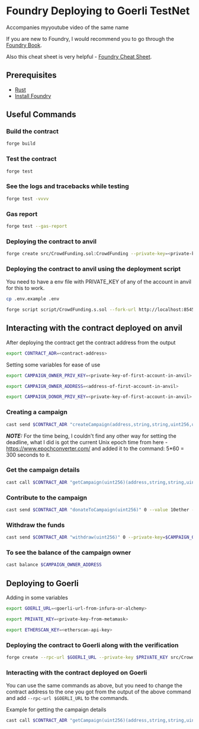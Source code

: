 # Foundry Deploying to Goerli TestNet

Accompanies myyoutube video of the same name

If you are new to Foundry, I would recommend you to go through the [Foundry Book](https://book.getfoundry.sh/).

Also this cheat sheet is very helpful - [Foundry Cheat Sheet](https://github.com/dabit3/foundry-cheatsheet).

## Prerequisites

- [Rust](https://www.rust-lang.org/tools/install)
- [Install Foundry](https://book.getfoundry.sh/getting-started/installation)

## Useful Commands

### Build the contract

```bash
forge build
```

### Test the contract

```bash
forge test
```

### See the logs and tracebacks while testing

```bash
forge test -vvvv
```

### Gas report

```bash
forge test --gas-report
```

### Deploying the contract to anvil

```bash
forge create src/CrowdFunding.sol:CrowdFunding --private-key=<private-key-from-anvil>
```

### Deploying the contract to anvil using the deployment script

You need to have a env file with PRIVATE_KEY of any of the account in anvil for this to work.

```bash
cp .env.example .env
```

```bash
forge script script/CrowdFunding.s.sol --fork-url http://localhost:8545 --broadcast
```

## Interacting with the contract deployed on anvil

After deploying the contract get the contract address from the output

```bash
export CONTRACT_ADR=<contract-address>
```

Setting some variables for ease of use

```bash
export CAMPAIGN_OWNER_PRIV_KEY=<private-key-of-first-account-in-anvil>

export CAMPAIGN_OWNER_ADDRESS=<address-of-first-account-in-anvil>

export CAMPAIGN_DONOR_PRIV_KEY=<private-key-of-first-account-in-anvil>
```

### Creating a campaign

```bash
cast send $CONTRACT_ADR "createCampaign(address,string,string,uint256,uint256,string)"  $CAMPAIGN_OWNER_ADDRESS "Campaign 1" "Campaign 1 Description" 10ether <current-epoch-time + 300> "https://i.kym-cdn.com/photos/images/newsfeed/002/205/307/1f7.jpg" --private-key=$CAMPAIGN_OWNER_PRIV_KEY
```

**_NOTE:_** For the time being, I couldn't find any other way for setting the deadline, what I did is got the current
Unix epoch time from here - https://www.epochconverter.com/ and added it to the command: 5\*60 = 300 seconds to it.

### Get the campaign details

```bash
cast call $CONTRACT_ADR "getCampaign(uint256)(address,string,string,uint256,uint256,uint256,string)" 0
```

### Contribute to the campaign

```bash
cast send $CONTRACT_ADR "donateToCampaign(uint256)" 0 --value 10ether --private-key=$CAMPAIGN_DONOR_PRIV_KEY
```

### Withdraw the funds

```bash
cast send $CONTRACT_ADR "withdraw(uint256)" 0 --private-key=$CAMPAIGN_OWNER_PRIV_KEY
```

### To see the balance of the campaign owner

```bash
cast balance $CAMPAIGN_OWNER_ADDRESS
```

## Deploying to Goerli

Adding in some variables

```bash
export GOERLI_URL=<goerli-url-from-infura-or-alchemy>

export PRIVATE_KEY=<private-key-from-metamask>

export ETHERSCAN_KEY=<etherscan-api-key>
```

### Deploying the contract to Goerli along with the verification

```bash
forge create --rpc-url $GOERLI_URL --private-key $PRIVATE_KEY src/CrowdFunding.sol:CrowdFunding --etherscan-api-key $ETHERSCAN_KEY --verify
```

### Interacting with the contract deployed on Goerli

You can use the same commands as above, but you need to change the contract address to the one you got from the output
of the above command and add `--rpc-url $GOERLI_URL` to the commands.

Example for getting the campaign details

```bash
cast call $CONTRACT_ADR "getCampaign(uint256)(address,string,string,uint256,uint256,uint256,string)" 0 --rpc-url $GOERLI_URL
```
